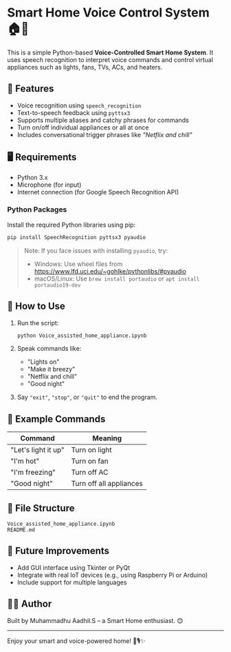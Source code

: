 
# Smart Home Voice Control System 🏠🎤

This is a simple Python-based **Voice-Controlled Smart Home System**. It uses speech recognition to interpret voice commands and control virtual appliances such as lights, fans, TVs, ACs, and heaters.

## 🔧 Features

- Voice recognition using `speech_recognition`
- Text-to-speech feedback using `pyttsx3`
- Supports multiple aliases and catchy phrases for commands
- Turn on/off individual appliances or all at once
- Includes conversational trigger phrases like *"Netflix and chill"*

## 🖥️ Requirements

- Python 3.x
- Microphone (for input)
- Internet connection (for Google Speech Recognition API)

### Python Packages

Install the required Python libraries using pip:

```bash
pip install SpeechRecognition pyttsx3 pyaudio
```

> Note: If you face issues with installing `pyaudio`, try:
> - Windows: Use wheel files from https://www.lfd.uci.edu/~gohlke/pythonlibs/#pyaudio
> - macOS/Linux: Use `brew install portaudio` or `apt install portaudio19-dev`

## 🚀 How to Use

1. Run the script:
    ```bash
    python Voice_assisted_home_appliance.ipynb
    ```
2. Speak commands like:
    - "Lights on"
    - "Make it breezy"
    - "Netflix and chill"
    - "Good night"

3. Say `"exit"`, `"stop"`, or `"quit"` to end the program.

## 🔄 Example Commands

| Command | Meaning |
|--------|---------|
| "Let's light it up" | Turn on light |
| "I'm hot" | Turn on fan |
| "I'm freezing" | Turn off AC |
| "Good night" | Turn off all appliances |

## 📂 File Structure

```
Voice_assisted_home_appliance.ipynb
README.md
```

## 🧠 Future Improvements

- Add GUI interface using Tkinter or PyQt
- Integrate with real IoT devices (e.g., using Raspberry Pi or Arduino)
- Include support for multiple languages

## 👨‍💻 Author

Built by Muhammadhu Aadhil.S – a Smart Home enthusiast. 😊

---

Enjoy your smart and voice-powered home! 🔌🎙️✨
